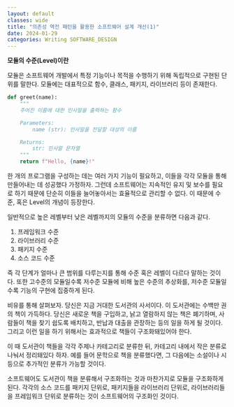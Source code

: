 ```yaml
---
layout: default
classes: wide
title: "의존성 역전 패턴을 활용한 소프트웨어 설계 개선(1)"
date: 2024-01-29
categories: Writing SOFTWARE_DESIGN
---
```


**모듈의 수준(Level)이란**

모듈은 소프트웨어 개발에서 특정 기능이나 목적을 수행하기 위해 독립적으로 구현된 단위를 말한다. 모듈에는 대표적으로 함수, 클래스, 패키지, 라이브러리 등이 존재한다.

```python
def greet(name):
    """
    주어진 이름에 대한 인사말을 출력하는 함수

    Parameters:
        name (str): 인사말을 전달할 대상의 이름

    Returns:
        str: 인사말 문자열
    """
    return f"Hello, {name}!"
```

한 개의 프로그램을 구성하는 데는 여러 가지 기능이 필요하고, 이들을 각각 모듈을 통해 만들어내는 데 성공했다 가정하자. 그런데 소프트웨어는 지속적인 유지 및 보수를 필요로 하기 때문에 단순히 이들을 늘어놓아서는 효율적으로 관리할 수 없다. 이 때문에 수준, 혹은 Level의 개념이 등장한다.

일반적으로 높은 레벨부터 낮은 레벨까지의 모듈의 수준을 분류하면 다음과 같다.

1. 프레임워크 수준
2. 라이브러리 수준
3. 패키지 수준
4. 소스 코드 수준

즉 각 단계가 얼마나 큰 범위를 다루는지를 통해 수준 혹은 레벨이 다르다 말하는 것이다. 또한 고수준의 모듈일수록 저수준 모듈에 비해 높은 수준의 추상화를, 저수준 모듈일수록 기능의 구현에 집중하게 된다.

비유를 통해 살펴보자. 당신은 지금 거대한 도서관의 사서이다. 이 도서관에는 수백만 권의 책이 가득하다. 당신은 새로운 책을 구입하고, 낡고 열람하지 않는 책은 폐기하며, 사람들이 책을 찾기 쉽도록 배치하고, 반납과 대출을 관장하는 등의 일을 하게 될 것이다. 그리고 이런 일을 하기 위해서는 효과적으로 책들이 구조화돼있어야 한다.

이 때 도서관이 책들을 각각 주제나 카테고리로 분류한 뒤, 카테고리 내에서 작은 분류로 나눠서 정리돼있다 하자. 예를 들어 문학으로 책을 분류했다면, 그 다음에는 소설이나 시 등으로 추가적인 분류가 가능할 것이다.

소프트웨어도 도서관이 책을 분류해서 구조화하는 것과 마찬가지로 모듈을 구조화하게 된다. 각각의 소스 코드를 패키지 단위로, 패키지들을 라이브러리 단위로, 라이브러리들을 프레임워크 단위로 분류하는 것이 소프트웨어의 구조화인 것이다.